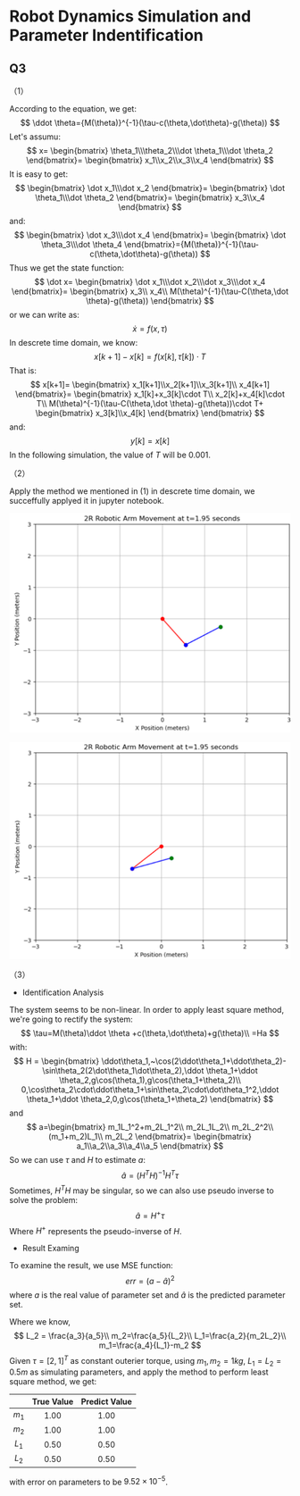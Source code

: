 # Robot Dynamics Simulation and Parameter Indentification

## Q3 

（1）

According to the equation, we get:
$$
\ddot \theta={M(\theta)}^{-1}(\tau-c(\theta,\dot\theta)-g(\theta))
$$
Let's assumu:
$$
x=
\begin{bmatrix}
\theta_1\\\theta_2\\\dot \theta_1\\\dot \theta_2
\end{bmatrix}=
\begin{bmatrix}
x_1\\x_2\\x_3\\x_4
\end{bmatrix}
$$
It is easy to get:
$$
\begin{bmatrix}
\dot x_1\\\dot x_2
\end{bmatrix}=
\begin{bmatrix}
\dot \theta_1\\\dot \theta_2
\end{bmatrix}=
\begin{bmatrix}
x_3\\x_4
\end{bmatrix}
$$
and:
$$
\begin{bmatrix}
\dot x_3\\\dot x_4
\end{bmatrix}=
\begin{bmatrix}
\dot \theta_3\\\dot \theta_4
\end{bmatrix}={M(\theta)}^{-1}(\tau-c(\theta,\dot\theta)-g(\theta))
$$
Thus we get the state function:
$$
\dot x=
\begin{bmatrix}
\dot x_1\\\dot x_2\\\dot x_3\\\dot x_4
\end{bmatrix}=
\begin{bmatrix}
x_3\\
x_4\\
M(\theta)^{-1}(\tau-C(\theta,\dot \theta)-g(\theta))
\end{bmatrix}
$$
or we can write as:
$$
\dot x=f(x, \tau)
$$
In descrete time domain, we know:
$$
x[k+1]-x[k]=f(x[k],\tau[k])\cdot T
$$
That is:
$$
x[k+1]=
\begin{bmatrix}
x_1[k+1]\\x_2[k+1]\\x_3[k+1]\\ x_4[k+1]
\end{bmatrix}=
\begin{bmatrix}
x_1[k]+x_3[k]\cdot T\\
x_2[k]+x_4[k]\cdot T\\
M(\theta)^{-1}(\tau-C(\theta,\dot \theta)-g(\theta))\cdot T+
\begin{bmatrix}
x_3[k]\\x_4[k]
\end{bmatrix}
\end{bmatrix}
$$
and:
$$
y[k] = x[k]
$$
In the following simulation, the value of $T$ will be 0.001.

（2）

Apply the method we mentioned in (1) in descrete time domain, we succeffully applyed it in jupyter notebook.

![image-20240425212008997](report.assets/image-20240425212008997.png)

![image-20240425212024177](report.assets/image-20240425212024177.png)

（3）

* Identification Analysis

The system seems to be non-linear. In order to apply least square method, we're going to rectify the system:
$$
\tau=M(\theta)\ddot \theta +c(\theta,\dot\theta)+g(\theta)\\
=Ha
$$
with:
$$
H = \begin{bmatrix}
\ddot\theta_1,~\cos(2\ddot\theta_1+\ddot\theta_2)-\sin\theta_2(2\dot\theta_1\dot\theta_2),\ddot \theta_1+\ddot \theta_2,g\cos(\theta_1),g\cos(\theta_1+\theta_2)\\
0,\cos\theta_2\cdot\ddot\theta_1+\sin\theta_2\cdot\dot\theta_1^2,\ddot \theta_1+\ddot \theta_2,0,g\cos(\theta_1+\theta_2)
\end{bmatrix}
$$
and
$$
a=\begin{bmatrix}
m_1L_1^2+m_2L_1^2\\
m_2L_1L_2\\
m_2L_2^2\\
(m_1+m_2)L_1\\
m_2L_2
\end{bmatrix}=
\begin{bmatrix}
a_1\\a_2\\a_3\\a_4\\a_5
\end{bmatrix}
$$
So we can use $\tau$ and $H$ to estimate $a$:
$$
\hat a = (H^TH)^{-1}H^T\tau
$$
Sometimes, $H^TH$ may be singular, so we can also use pseudo inverse to solve the problem:
$$
\hat a = H^+\tau
$$
Where $H^+$ represents the pseudo-inverse of $H$​.

* Result Examing

To examine the result, we use MSE function:
$$
err = (a-\hat a)^2
$$
where $a$ is the real value of parameter set and $\hat a$ is the predicted parameter set.

Where we know,
$$
L_2 = \frac{a_3}{a_5}\\
m_2=\frac{a_5}{L_2}\\
L_1=\frac{a_2}{m_2L_2}\\
m_1=\frac{a_4}{L_1}-m_2
$$
Given $\tau=[2,1]^T$ as constant outerier torque, using $m_1, m_2=1kg,~L_1=L_2=0.5m$ as simulating parameters, and apply the method to perform least square method, we get:

|       | True Value | Predict Value |
| :---: | :--------: | :-----------: |
| $m_1$ |    1.00    |     1.00      |
| $m_2$ |    1.00    |     1.00      |
| $L_1$ |    0.50    |     0.50      |
| $L_2$ |    0.50    |     0.50      |

with error on parameters to be $9.52\times10^{-5}$.